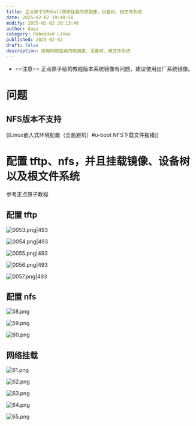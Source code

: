 ```yaml
---
title: 正点原子IMX6ull网络挂载内核镜像、设备树、根文件系统
date: 2025-02-02 19:48:58
modify: 2025-02-02 20:13:46
author: days
category: Embedded Linux
published: 2025-02-02
draft: false
description: 使用网络挂载内核镜像、设备树、根文件系统
---
```


- ==注意==
正点原子给的教程版本系统镜像有问题，建议使用出厂系统镜像。

# 问题

## NFS版本不支持

[[Linux嵌入式环境配置（全面避坑）#u-boot NFS下载文件报错]] 

# 配置 tftp、nfs，并且挂载镜像、设备树以及根文件系统

参考正点原子教程

## 配置 tftp

![0053.png|493](https://raw.githubusercontent.com/ScuDays/MyImg/master/0053.png)

![0054.png|493](https://raw.githubusercontent.com/ScuDays/MyImg/master/0054.png)

![0055.png|493](https://raw.githubusercontent.com/ScuDays/MyImg/master/0055.png)

![0056.png|493](https://raw.githubusercontent.com/ScuDays/MyImg/master/0056.png)

![0057.png|493](https://raw.githubusercontent.com/ScuDays/MyImg/master/00571.png)

## 配置 nfs

![58.png](https://raw.githubusercontent.com/ScuDays/MyImg/master/58.png)

![59.png](https://raw.githubusercontent.com/ScuDays/MyImg/master/59.png)

![60.png](https://raw.githubusercontent.com/ScuDays/MyImg/master/60.png)
## 网络挂载

![61.png](https://raw.githubusercontent.com/ScuDays/MyImg/master/61.png)

![62.png](https://raw.githubusercontent.com/ScuDays/MyImg/master/62.png)

![63.png](https://raw.githubusercontent.com/ScuDays/MyImg/master/63.png)

![64.png](https://raw.githubusercontent.com/ScuDays/MyImg/master/64.png)

![65.png](https://raw.githubusercontent.com/ScuDays/MyImg/master/65.png)
